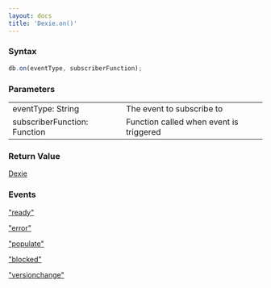 ```yaml
---
layout: docs
title: 'Dexie.on()'
---
```


### Syntax

```javascript
db.on(eventType, subscriberFunction);
```

### Parameters

<table>
<tr><td>eventType: String</td><td>The event to subscribe to</td></tr>
<tr><td>subscriberFunction: Function</td><td>Function called when event is triggered</td></tr>
</table>

### Return Value

[Dexie](/docs/Dexie/Dexie)

### Events

["ready"](/docs/Dexie/Dexie.on.ready)

["error"](/docs/Dexie/Dexie.on.error)

["populate"](/docs/Dexie/Dexie.on.populate)

["blocked"](/docs/Dexie/Dexie.on.blocked)

["versionchange"](/docs/Dexie/Dexie.on.versionchange)


